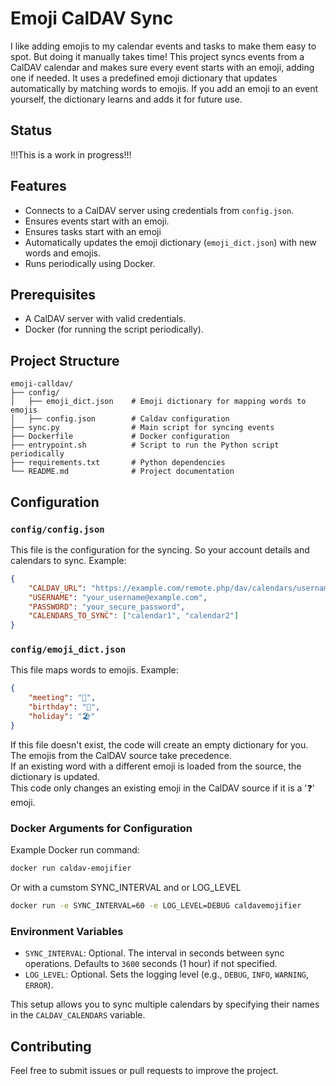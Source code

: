 # Emoji CalDAV Sync

I like adding emojis to my calendar events and tasks to make them easy to spot. But doing it manually takes time! This project syncs events from a CalDAV calendar and makes sure every event starts with an emoji, adding one if needed. It uses a predefined emoji dictionary that updates automatically by matching words to emojis. If you add an emoji to an event yourself, the dictionary learns and adds it for future use.

## Status

!!!This is a work in progress!!! 

## Features

- Connects to a CalDAV server using credentials from `config.json`.
- Ensures events start with an emoji.
- Ensures tasks start with an emoji 
- Automatically updates the emoji dictionary (`emoji_dict.json`) with new words and emojis.
- Runs periodically using Docker.

## Prerequisites

- A CalDAV server with valid credentials.
- Docker (for running the script periodically).

## Project Structure

```
emoji-calldav/
├── config/
│   ├── emoji_dict.json    # Emoji dictionary for mapping words to emojis
│   ├── config.json        # Caldav configuration
├── sync.py                # Main script for syncing events
├── Dockerfile             # Docker configuration
├── entrypoint.sh          # Script to run the Python script periodically
├── requirements.txt       # Python dependencies
└── README.md              # Project documentation
```

## Configuration

### `config/config.json`

This file is the configuration for the syncing.
So your account details and calendars to sync. Example:
```json
{
    "CALDAV_URL": "https://example.com/remote.php/dav/calendars/username/",
    "USERNAME": "your_username@example.com",
    "PASSWORD": "your_secure_password",
    "CALENDARS_TO_SYNC": ["calendar1", "calendar2"]
}

```

### `config/emoji_dict.json`

This file maps words to emojis. Example:

```json
{
    "meeting": "📅",
    "birthday": "🎂",
    "holiday": "🏖️"
}
```

If this file doesn't exist, the code will create an empty dictionary for you.  
The emojis from the CalDAV source take precedence.  
If an existing word with a different emoji is loaded from the source, the dictionary is updated.  
This code only changes an existing emoji in the CalDAV source if it is a '❓' emoji.

### Docker Arguments for Configuration

Example Docker run command:

```bash
docker run caldav-emojifier
```
Or with a cumstom SYNC_INTERVAL and or LOG_LEVEL
```bash
docker run -e SYNC_INTERVAL=60 -e LOG_LEVEL=DEBUG caldavemojifier
```

### Environment Variables

- `SYNC_INTERVAL`: Optional. The interval in seconds between sync operations. Defaults to `3600` seconds (1 hour) if not specified.
- `LOG_LEVEL`: Optional. Sets the logging level (e.g., `DEBUG`, `INFO`, `WARNING`, `ERROR`).

This setup allows you to sync multiple calendars by specifying their names in the `CALDAV_CALENDARS` variable.

## Contributing

Feel free to submit issues or pull requests to improve the project.
